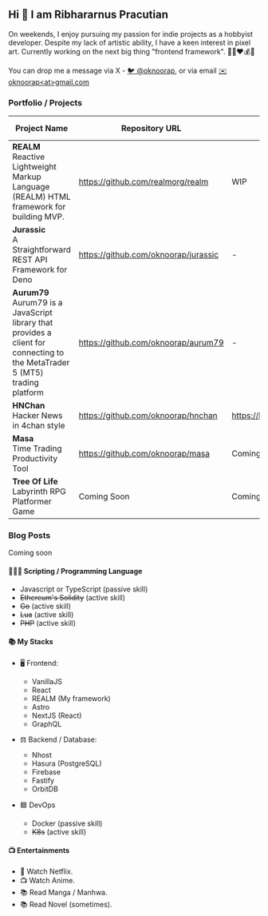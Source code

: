 ## Hi 👋 I am Ribhararnus Pracutian

On weekends, I enjoy pursuing my passion for indie projects as a hobbyist developer. Despite my lack of artistic ability, I have a keen interest in pixel art. Currently working on the next big thing "frontend framework". 🦄🎨❤️💰🤖

You can drop me a message via X - [🐦 @oknoorap](https://x.com/oknoorap), or via email [✉️ oknoorap&lt;at&gt;gmail.com](mailto:oknoorap@gmail.com)

### Portfolio / Projects

| Project Name | Repository URL | Website | Tech / Stack |
|--|--|--|--|
| **REALM**<br />Reactive Lightweight Markup Language (REALM) HTML framework for building MVP. | https://github.com/realmorg/realm | WIP | Web Components |
| **Jurassic**<br/>A Straightforward REST API Framework for Deno | https://github.com/oknoorap/jurassic | - | Deno |
| **Aurum79**<br/>Aurum79 is a JavaScript library that provides a client for connecting to the MetaTrader 5 (MT5) trading platform | https://github.com/oknoorap/aurum79 | - | MQL5, NodeJS, Typescript |
| **HNChan**<br/>Hacker News in 4chan style | https://github.com/oknoorap/hnchan | https://hnchan.netlify.app | NextJS |
| **Masa**<br />Time Trading Productivity Tool | https://github.com/oknoorap/masa | Coming Soon | NextJS |
| **Tree Of Life**<br />Labyrinth RPG Platformer Game | Coming Soon | Coming Soon | Typescript |

### Blog Posts
Coming soon

#### 👨🏽‍💻 Scripting / Programming Language
- Javascript or TypeScript (passive skill)
- ~~Ethereum's Solidity~~ (active skill)
- ~~Go~~ (active skill)
- ~~Lua~~ (active skill)
- ~~PHP~~ (active skill)

#### 📚 My Stacks
- 🖥 Frontend:
  - VanillaJS
  - React
  - REALM (My framework)
  - Astro
  - NextJS (React)
  - GraphQL

- 𝌖 Backend / Database:
  - Nhost
  - Hasura (PostgreSQL)
  - Firebase
  - Fastify
  - OrbitDB

- 🟦 DevOps
  - Docker (passive skill)
  - ~~K8s~~ (active skill)

#### 📺 Entertainments
- 📱 Watch Netflix.
- 📺 Watch Anime.
- 📚 Read Manga / Manhwa.
- 📚 Read Novel (sometimes).
